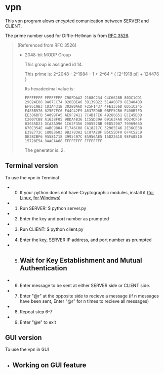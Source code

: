 # vpn

This vpn program alows encypted comunication between SERVER and CLIENT.

The prime number used for Diffie-Hellman is from [RFC 3526](https://www.ietf.org/rfc/rfc3526.txt).
> (Referenced from RFC 3526)
> 
> * 2048-bit MODP Group
> 
>    This group is assigned id 14.
> 
>    This prime is: 2^2048 - 2^1984 - 1 + 2^64 * { [2^1918 pi] + 124476 }
> 
>    Its hexadecimal value is:
> 
>       FFFFFFFF FFFFFFFF C90FDAA2 2168C234 C4C6628B 80DC1CD1
>       29024E08 8A67CC74 020BBEA6 3B139B22 514A0879 8E3404DD
>       EF9519B3 CD3A431B 302B0A6D F25F1437 4FE1356D 6D51C245
>       E485B576 625E7EC6 F44C42E9 A637ED6B 0BFF5CB6 F406B7ED
>       EE386BFB 5A899FA5 AE9F2411 7C4B1FE6 49286651 ECE45B3D
>       C2007CB8 A163BF05 98DA4836 1C55D39A 69163FA8 FD24CF5F
>       83655D23 DCA3AD96 1C62F356 208552BB 9ED52907 7096966D
>       670C354E 4ABC9804 F1746C08 CA18217C 32905E46 2E36CE3B
>       E39E772C 180E8603 9B2783A2 EC07A28F B5C55DF0 6F4C52C9
>       DE2BCBF6 95581718 3995497C EA956AE5 15D22618 98FA0510
>       15728E5A 8AACAA68 FFFFFFFF FFFFFFFF
> 
>    The generator is: 2.

## Terminal version
To use the vpn in Terminal
* 0. If your python does not have Cryptographic modules, install it ([for Linux](https://pypi.python.org/pypi/pycrypto), [for Windows](http://www.voidspace.org.uk/python/modules.shtml#pycrypto))
* 1. Run SERVER: $ python server.py
* 2. Enter the key and port number as prumpted
* 3. Run CLIENT: $ python client.py
* 4. Enter the key, SERVER IP address, and port number as prumpted
* 5. ## Wait for Key Establishment and Mutual Authentication ##
* 6. Enter message to be sent at either SERVER side or CLIENT side.
* 7. Enter "@r" at the opposite side to recieve a message (if n messages have been sent, Enter "@r" for n times to recieve all messages)
* 8. Repeat step 6-7
* 9. Enter "@e" to exit

## GUI version
To use the vpn in GUI
* ## Working on GUI feature ##
